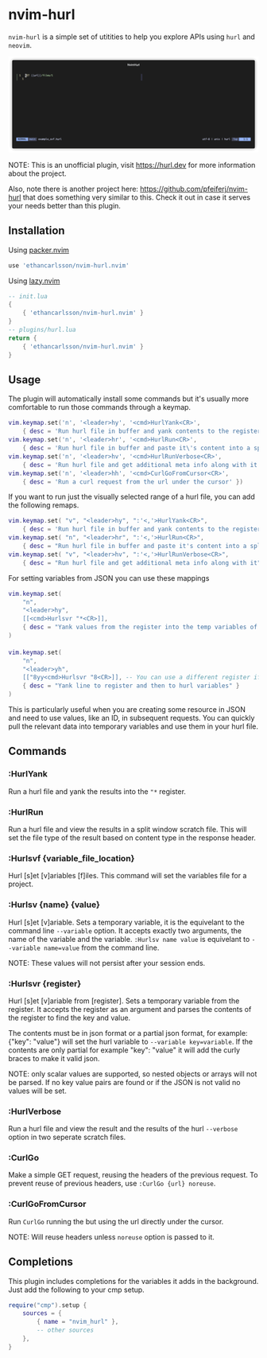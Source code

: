 # nvim-hurl

`nvim-hurl` is a simple set of utitities to help you explore APIs using
`hurl` and `neovim`.

![gif showing how nvim-hurl can be used](https://raw.githubusercontent.com/ethancarlsson/nvim-hurl-images/master/example_gifs/nvimhurl.gif)

NOTE: This is an unofficial plugin, visit https://hurl.dev for more information
about the project.

Also, note there is another project here: https://github.com/pfeiferj/nvim-hurl
that does something very similar to this. Check it out in case it serves your
needs better than this plugin.

## Installation

Using [packer.nvim](https://github.com/wbthomason/packer.nvim)

```lua
use 'ethancarlsson/nvim-hurl.nvim'
```

Using [lazy.nvim](https://github.com/folke/lazy.nvim)

```lua
-- init.lua
{
	{ 'ethancarlsson/nvim-hurl.nvim' }
}
-- plugins/hurl.lua
return {
	{ 'ethancarlsson/nvim-hurl.nvim' }
}
```

## Usage

The plugin will automatically install some commands but it's usually more
comfortable to run those commands through a keymap.

```lua
vim.keymap.set('n', '<leader>hy', '<cmd>HurlYank<CR>',
    { desc = 'Run hurl file in buffer and yank contents to the register "*"' })
vim.keymap.set('n', '<leader>hr', '<cmd>HurlRun<CR>',
    { desc = 'Run hurl file in buffer and paste it\'s content into a split window' })
vim.keymap.set('n', '<leader>hv', '<cmd>HurlRunVerbose<CR>',
    { desc = 'Run hurl file and get additional meta info along with it' })
vim.keymap.set('n', '<leader>hh', '<cmd>CurlGoFromCursor<CR>',
    { desc = 'Run a curl request from the url under the cursor' })
```

If you want to run just the visually selected range of a hurl file, you can add
the following remaps.

```lua
vim.keymap.set( "v", "<leader>hy", ":'<,'>HurlYank<CR>",
	{ desc = 'Run hurl file in buffer and yank contents to the register "*"' })
vim.keymap.set( "n", "<leader>hr", ":'<,'>HurlRun<CR>",
	{ desc = "Run hurl file in buffer and paste it's content into a split window" })
vim.keymap.set( "v", "<leader>hv", ":'<,'>HurlRunVerbose<CR>",
	{ desc = "Run hurl file and get additional meta info along with it" })
```

For setting variables from JSON you can use these mappings

```lua
vim.keymap.set(
	"n",
	"<leader>hy",
	[[<cmd>Hurlsvr "*<CR>]],
	{ desc = "Yank values from the register into the temp variables of the hurl file" }
)

vim.keymap.set(
	"n",
	"<leader>yh",
	[["8yy<cmd>Hurlsvr "8<CR>]], -- You can use a different register if you want "8 was arbitrarily chosen
	{ desc = "Yank line to register and then to hurl variables" }
)
```

This is particularly useful when you are creating some resource in JSON and need to use
values, like an ID, in subsequent requests. You can quickly pull the relevant data into
temporary variables and use them in your hurl file.

## Commands

### :HurlYank

Run a hurl file and yank the results into the `"*` register.

### :HurlRun

Run a hurl file and view the results in a split window scratch file. This will
set the file type of the result based on content type in the response header.

### :Hurlsvf {variable_file_location}

Hurl [s]et [v]ariables [f]iles. This command will set the variables file for a
project.

### :Hurlsv {name} {value}

Hurl [s]et [v]ariable. Sets a temporary variable, it is the equivelant to the
command line `--variable` option. It accepts exactly two arguments, the name
of the variable and the variable. `:Hurlsv name value` is equivelant to
`--variable name=value` from the command line.

NOTE: These values will not persist after your session ends.

### :Hurlsvr {register}

Hurl [s]et [v]ariable from [register]. Sets a temporary variable from the register.
It accepts the register as an argument and parses the contents of the register to
find the key and value.

The contents must be in json format or a partial json format, for example: {"key": "value"}
will set the hurl variable to `--variable key=variable`. If the contents are only
partial for example "key": "value" it will add the curly braces to make it valid json.

NOTE: only scalar values are supported, so nested objects or arrays will not be parsed.
If no key value pairs are found or if the JSON is not valid no values will be set.

### :HurlVerbose

Run a hurl file and view the result and the results of the hurl `--verbose` option
in two seperate scratch files.

### :CurlGo

Make a simple GET request, reusing the headers of the previous request. To
prevent reuse of previous headers, use `:CurlGo {url} noreuse`.

### :CurlGoFromCursor

Run `CurlGo` running the but using the url directly under the cursor.

NOTE: Will reuse headers unless `noreuse` option is passed to it.

## Completions

This plugin includes completions for the variables it adds in the background.
Just add the following to your cmp setup.

```lua
require("cmp").setup {
	sources = {
		{ name = "nvim_hurl" },
		-- other sources
	},
}
```
